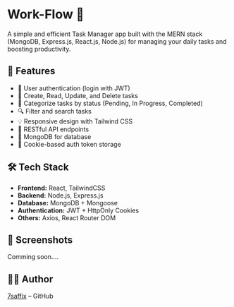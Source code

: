#  Work-Flow 🧠

A simple and efficient Task Manager app built with the MERN stack (MongoDB, Express.js, React.js, Node.js) for managing your daily tasks and boosting productivity.

## 🚀 Features

- 🔐 User authentication (login with JWT)
- 📝 Create, Read, Update, and Delete tasks
- 📂 Categorize tasks by status (Pending, In Progress, Completed)
- 🔍 Filter and search tasks
- 💡 Responsive design with Tailwind CSS
- 📄 RESTful API endpoints
- 🍃 MongoDB for database
- 🍪 Cookie-based auth token storage

## 🛠️ Tech Stack

- **Frontend:** React, TailwindCSS
- **Backend:** Node.js, Express.js
- **Database:** MongoDB + Mongoose
- **Authentication:** JWT + HttpOnly Cookies
- **Others:** Axios, React Router DOM



##  📸 Screenshots
Comming soon....

## 🧑‍💻 Author  
[7saffix](https://github.com/7saffix) – GitHub
